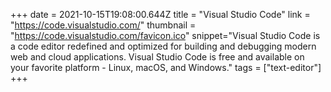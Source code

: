 +++
date = 2021-10-15T19:08:00.644Z
title = "Visual Studio Code"
link = "https://code.visualstudio.com/"
thumbnail = "https://code.visualstudio.com/favicon.ico"
snippet="Visual Studio Code is a code editor redefined and optimized for building and debugging modern web and cloud applications. Visual Studio Code is free and available on your favorite platform - Linux, macOS, and Windows."
tags = ["text-editor"]
+++
